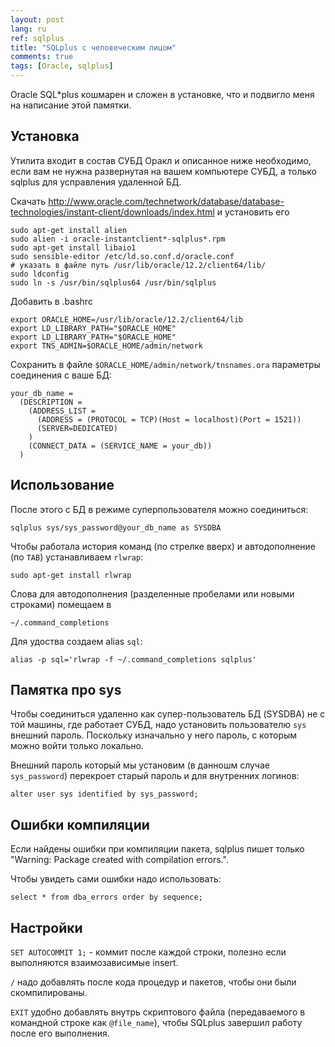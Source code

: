 ```yaml
---
layout: post
lang: ru
ref: sqlplus
title: "SQLplus с человеческим лицом"
comments: true
tags: [Oracle, sqlplus]
---
```


Oracle SQL*plus кошмарен и сложен в установке, что и подвигло меня на написание этой памятки.

## Установка

Утилита входит в состав СУБД Оракл и описанное ниже необходимо, если вам не нужна
развернутая на вашем компьютере СУБД, а только sqlplus для усправления удаленной БД.

Скачать http://www.oracle.com/technetwork/database/database-technologies/instant-client/downloads/index.html и установить его

    sudo apt-get install alien
    sudo alien -i oracle-instantclient*-sqlplus*.rpm   
    sudo apt-get install libaio1
    sudo sensible-editor /etc/ld.so.conf.d/oracle.conf
    # указать в файле путь /usr/lib/oracle/12.2/client64/lib/
    sudo ldconfig 
    sudo ln -s /usr/bin/sqlplus64 /usr/bin/sqlplus
    
Добавить в .bashrc

    export ORACLE_HOME=/usr/lib/oracle/12.2/client64/lib
    export LD_LIBRARY_PATH="$ORACLE_HOME"
    export LD_LIBRARY_PATH="$ORACLE_HOME"
    export TNS_ADMIN=$ORACLE_HOME/admin/network

Сохранить в файле `$ORACLE_HOME/admin/network/tnsnames.ora` параметры соединения с ваше БД:

    your_db_name =
      (DESCRIPTION =
        (ADDRESS_LIST =
          (ADDRESS = (PROTOCOL = TCP)(Host = localhost)(Port = 1521))
          (SERVER=DEDICATED)
        )
        (CONNECT_DATA = (SERVICE_NAME = your_db))
      )

## Использование
    
После этого с БД в режиме суперпользователя можно соединиться:

    sqlplus sys/sys_password@your_db_name as SYSDBA

Чтобы работала история команд (по стрелке вверх) и автодополнение (по `TAB`) устанавливаем `rlwrap`:

    sudo apt-get install rlwrap
    
Слова для автодополнения (разделенные пробелами или новыми строками) помещаем в 

    ~/.command_completions
    
Для удоства создаем alias `sql`:

    alias -p sql='rlwrap -f ~/.command_completions sqlplus'

## Памятка про sys

Чтобы соединиться удаленно как супер-пользователь БД (SYSDBA) не с той машины, где 
работает СУБД, надо установить пользователю `sys` внешний пароль.
Поскольку изначально у него пароль, с которым можно войти только локально.

Внешний пароль который мы установим (в данношм случае `sys_password`) перекроет
старый пароль и для внутренних логинов:

    alter user sys identified by sys_password;

## Ошибки компиляции

Если найдены ошибки при компиляции пакета, sqlplus пишет только "Warning: Package created with compilation errors.".

Чтобы увидеть сами ошибки надо использовать:

    select * from dba_errors order by sequence;
    
## Настройки
`SET AUTOCOMMIT 1;` - коммит после каждой строки, полезно если выполняются взаимозависимые insert.

`/` надо добавлять после кода процедур и пакетов, чтобы они были скомпилированы.

`EXIT` удобно добавлять внутрь скриптового файла (передаваемого в командной строке как `@file_name`), чтобы SQLplus завершил работу после его выполнения.

